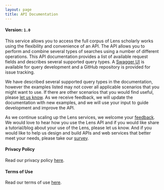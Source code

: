```yaml
---
layout: page
title: API Documentation
---
```


#### Version: `1.0`
This service allows you to access the full corpus of Lens scholarly works using the flexibility and convenience of an API. The API allows you to perform and combine several types of searches using a number of different operations. This API documentation provides a list of available request fields and describes several supported query types. A [Swagger UI] is available for query development and a GitHub repository is provided for issue tracking.

We have described several supported query types in the documentation, however the examples listed may not cover all applicable scenarios that you might want to use. If there are other scenarios that you would find useful, please [let us know](https://www.lens.org/lens/feedback?returnTo=https:/). As we receive feedback, we will update the documentation with new examples, and we will use your input to guide development and improve the API.

As we continue scaling up the Lens services, we welcome your [feedback](https://www.lens.org/lens/feedback?returnTo=https:/). We would love to hear how you use the Lens API and if you would like share a tutorial/blog about your use of the Lens, please let us know. And if you would like to help us design and build APIs and web services that better meet your needs, please take our [survey](https://lensorg.typeform.com/to/QM6aMm).

#### Privacy Policy
Read our privacy policy [here](https://about.lens.org/policies/#privacypolicy).

#### Terms of Use
Read our terms of use [here](https://about.lens.org/policies/#termsuse).


[//]: # (Reference Links)
[Swagger UI]: <https://api.lens.org/swagger-ui.html>